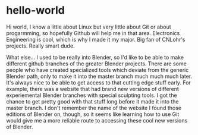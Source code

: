 # hello-world
Hi world, I know a little about Linux but very little about Git or about progarmming, so hopefully Github will help me in that area. Electronics Engineering is cool, which is why I made it my major. Big fan of CNLohr's projects. Really smart dude.

What else... I used to be really into Blender, so I'd like to be able to make different github branches of the greater Blender projects. There are some people who have created specialized tools which deviate from the generic Blender path, only to make it into the master branch much much much later. It's always nice to be able to get access to that cutting edge stuff early. For example, there was a website that had brand new versions of different experiemental Blender branches with special sculpting tools. I got the chance to get pretty good with that stuff long before it made it into the master branch. I don't remember the name of the website I found those editions of Blender on, though, so it seems like learning how to use Git would give me a more reliable route to accessing these cool new versions of Blender.
